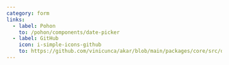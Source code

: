 ```yaml
---
category: form
links:
  - label: Pohon
    to: /pohon/components/date-picker
  - label: GitHub
    icon: i-simple-icons-github
    to: https://github.com/vinicunca/akar/blob/main/packages/core/src/date-picker/index.ts
---
```

